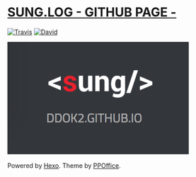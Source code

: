 # [SUNG.LOG - GITHUB PAGE -](https://ddok2.github.io)
[![Travis](https://img.shields.io/travis/ddok2/gitblog.svg?style=flat-square)](https://travis-ci.org/ddok2/gitblog)
[![David](https://img.shields.io/david/ddok2/gitblog.svg?style=flat-square)](https://david-dm.org/ddok2/gitblog)

[![](source/images/sung-opengraph-image.png)](https://ddok2.github.io)

Powered by [Hexo](http://hexo.io/). Theme by [PPOffice](http://github.com/ppoffice).